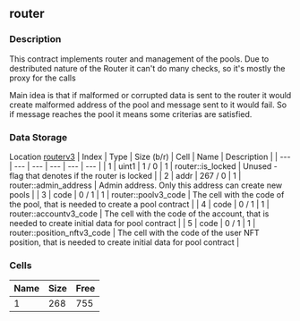 ## router
### Description 
          
This contract implements router and management of the pools. Due to destributed nature of the Router it can't do many checks, so it's mostly the proxy for the calls

Main idea is that if malformed or corrupted data is sent to the router it would create malformed address of the pool and message sent to it would fail.
So if message reaches the pool it means some criterias are satisfied.


### Data Storage 
Location [routerv3](../contracts/routerv3)
| Index |   Type   | Size (b/r) | Cell | Name | Description |
| ---   |  ---     |    ---     | ---  | ---  |    ---      | 
|     1 |    uint1 |  1 /  0 |  1 | router::is_locked | Unused - flag that denotes if the router is locked  |
|     2 |     addr |  267 /  0 |  1 | router::admin_address | Admin address. Only this address can create new pools  |
|     3 |     code |  0 /  1 |  1 | router::poolv3_code | The cell with the code of the pool, that is needed to create a pool contract  |
|     4 |     code |  0 /  1 |  1 | router::accountv3_code | The cell with the code of the account, that is needed to create initial data for pool contract  |
|     5 |     code |  0 /  1 |  1 | router::position_nftv3_code | The cell with the code of the user NFT position, that is needed to create initial data for pool contract  |
### Cells 
| Name |   Size  |   Free  |
| ---  |  ---    |  ---    |
| 1  | 268 | 755 | 

